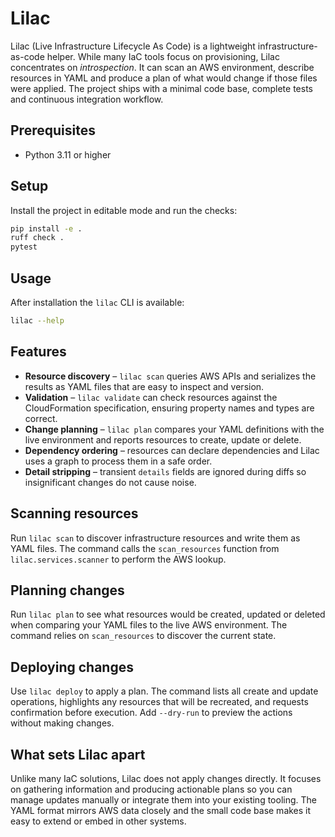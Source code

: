 # Lilac

Lilac (Live Infrastructure Lifecycle As Code) is a lightweight infrastructure-as-code helper. While many IaC tools
focus on provisioning, Lilac concentrates on *introspection*. It can scan an AWS
environment, describe resources in YAML and produce a plan of what would change
if those files were applied. The project ships with a minimal code base,
complete tests and continuous integration workflow.

## Prerequisites

- Python 3.11 or higher

## Setup

Install the project in editable mode and run the checks:

```bash
pip install -e .
ruff check .
pytest
```

## Usage

After installation the `lilac` CLI is available:

```bash
lilac --help
```

## Features

- **Resource discovery** – `lilac scan` queries AWS APIs and serializes the
  results as YAML files that are easy to inspect and version.
- **Validation** – `lilac validate` can check resources against the
  CloudFormation specification, ensuring property names and types are correct.
- **Change planning** – `lilac plan` compares your YAML definitions with the
  live environment and reports resources to create, update or delete.
- **Dependency ordering** – resources can declare dependencies and Lilac uses a
  graph to process them in a safe order.
- **Detail stripping** – transient `details` fields are ignored during diffs so
  insignificant changes do not cause noise.

## Scanning resources

Run `lilac scan` to discover infrastructure resources and write them as YAML
files. The command calls the `scan_resources` function from
`lilac.services.scanner` to perform the AWS lookup.

## Planning changes

Run `lilac plan` to see what resources would be created, updated or deleted when comparing your YAML files to the live AWS environment. The command relies on `scan_resources` to discover the current state.

## Deploying changes

Use `lilac deploy` to apply a plan. The command lists all create and update
operations, highlights any resources that will be recreated, and requests
confirmation before execution. Add `--dry-run` to preview the actions without
making changes.

## What sets Lilac apart

Unlike many IaC solutions, Lilac does not apply changes directly. It focuses on
gathering information and producing actionable plans so you can manage updates
manually or integrate them into your existing tooling. The YAML format mirrors
AWS data closely and the small code base makes it easy to extend or embed in
other systems.
